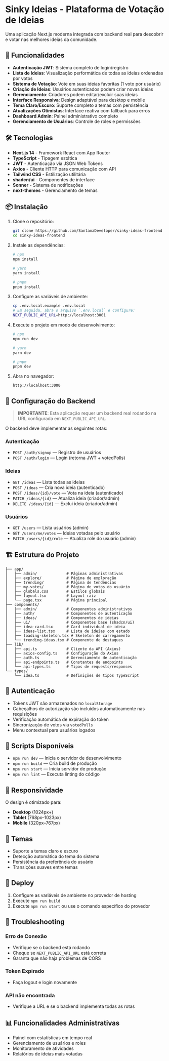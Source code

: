 # Sinky Ideias - Plataforma de Votação de Ideias

Uma aplicação Next.js moderna integrada com backend real para descobrir e votar nas melhores ideias da comunidade.

## 🚀 Funcionalidades

- **Autenticação JWT**: Sistema completo de login/registro  
- **Lista de Ideias**: Visualização performática de todas as ideias ordenadas por votos  
- **Sistema de Votação**: Vote em suas ideias favoritas (1 voto por usuário)  
- **Criação de Ideias**: Usuários autenticados podem criar novas ideias  
- **Gerenciamento**: Criadores podem editar/excluir suas ideias  
- **Interface Responsiva**: Design adaptável para desktop e mobile  
- **Tema Claro/Escuro**: Suporte completo a temas com persistência  
- **Atualizações Otimistas**: Interface reativa com fallback para erros  
- **Dashboard Admin**: Painel administrativo completo  
- **Gerenciamento de Usuários**: Controle de roles e permissões  

## 🛠️ Tecnologias

- **Next.js 14** - Framework React com App Router  
- **TypeScript** - Tipagem estática  
- **JWT** - Autenticação via JSON Web Tokens  
- **Axios** - Cliente HTTP para comunicação com API  
- **Tailwind CSS** - Estilização utilitária  
- **shadcn/ui** - Componentes de interface  
- **Sonner** - Sistema de notificações  
- **next-themes** - Gerenciamento de temas  

## 📦 Instalação

1. Clone o repositório:  
   ```bash
   git clone https://github.com/SantanaDeveloper/sinky-ideas-frontend
   cd sinky-ideas-frontend
   ```

2. Instale as dependências:  
   ```bash
   # npm
   npm install

   # yarn
   yarn install

   # pnpm
   pnpm install
   ```

3. Configure as variáveis de ambiente:  
   ```bash
   cp .env.local.example .env.local
   # Em seguida, abra o arquivo `.env.local` e configure:
   NEXT_PUBLIC_API_URL=http://localhost:3001
   ```

4. Execute o projeto em modo de desenvolvimento:  
   ```bash
   # npm
   npm run dev

   # yarn
   yarn dev

   # pnpm
   pnpm dev
   ```

5. Abra no navegador:  
   ```
   http://localhost:3000
   ```

## 🔧 Configuração do Backend

> **IMPORTANTE**: Esta aplicação requer um backend real rodando na URL configurada em `NEXT_PUBLIC_API_URL`.

O backend deve implementar as seguintes rotas:

### Autenticação

- `POST /auth/signup` — Registro de usuários  
- `POST /auth/login` — Login (retorna JWT + votedPolls)  

### Ideias

- `GET /ideas` — Lista todas as ideias  
- `POST /ideas` — Cria nova ideia (autenticado)  
- `POST /ideas/{id}/vote` — Vota na ideia (autenticado)  
- `PATCH /ideas/{id}` — Atualiza ideia (criador/admin)  
- `DELETE /ideas/{id}` — Exclui ideia (criador/admin)  

### Usuários

- `GET /users` — Lista usuários (admin)  
- `GET /users/me/votes` — Ideias votadas pelo usuário  
- `PATCH /users/{id}/role` — Atualiza role do usuário (admin)  

## 🏗️ Estrutura do Projeto

```plaintext
├── app/
│   ├── admin/             # Páginas administrativas
│   ├── explore/           # Página de exploração
│   ├── trending/          # Página de tendências
│   ├── my-votes/          # Página de votos do usuário
│   ├── globals.css        # Estilos globais
│   ├── layout.tsx         # Layout raiz
│   └── page.tsx           # Página principal
├── components/
│   ├── admin/             # Componentes administrativos
│   ├── auth/              # Componentes de autenticação
│   ├── ideas/             # Componentes de ideias
│   ├── ui/                # Componentes base (shadcn/ui)
│   ├── idea-card.tsx      # Card individual de ideia
│   ├── ideas-list.tsx     # Lista de ideias com estado
│   ├── loading-skeleton.tsx # Skeleton de carregamento
│   └── trending-ideas.tsx # Componente de destaques
├── lib/
│   ├── api.ts             # Cliente da API (Axios)
│   ├── axios-config.ts    # Configuração do Axios
│   ├── auth.ts            # Gerenciamento de autenticação
│   ├── api-endpoints.ts   # Constantes de endpoints
│   └── api-types.ts       # Tipos de requests/responses
└── types/
    └── idea.ts            # Definições de tipos TypeScript
```

## 🔐 Autenticação

- Tokens JWT são armazenados no `localStorage`  
- Cabeçalhos de autorização são incluídos automaticamente nas requisições  
- Verificação automática de expiração do token  
- Sincronização de votos via `votedPolls`  
- Menu contextual para usuários logados  

## 🎯 Scripts Disponíveis

- `npm run dev` — Inicia o servidor de desenvolvimento  
- `npm run build` — Cria build de produção  
- `npm run start` — Inicia servidor de produção  
- `npm run lint` — Executa linting do código  

## 📱 Responsividade

O design é otimizado para:

- **Desktop** (1024px+)  
- **Tablet** (768px–1023px)  
- **Mobile** (320px–767px)  

## 🎨 Temas

- Suporte a temas claro e escuro  
- Detecção automática do tema do sistema  
- Persistência da preferência do usuário  
- Transições suaves entre temas  

## 🚀 Deploy

1. Configure as variáveis de ambiente no provedor de hosting  
2. Execute `npm run build`  
3. Execute `npm run start` ou use o comando específico do provedor  

## 🔧 Troubleshooting

### Erro de Conexão

- Verifique se o backend está rodando  
- Cheque se `NEXT_PUBLIC_API_URL` está correta  
- Garanta que não haja problemas de CORS  

### Token Expirado

- Faça logout e login novamente  

### API não encontrada

- Verifique a URL e se o backend implementa todas as rotas  


## 📊 Funcionalidades Administrativas

- Painel com estatísticas em tempo real  
- Gerenciamento de usuários e roles  
- Monitoramento de atividades  
- Relatórios de ideias mais votadas  
